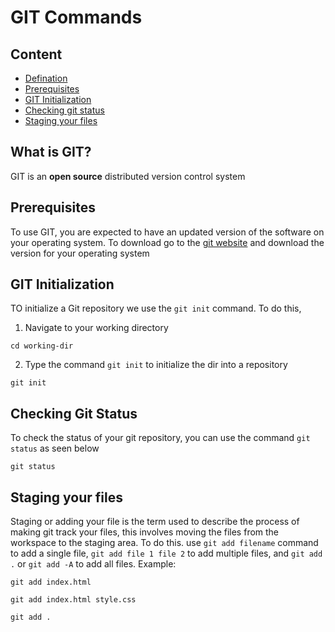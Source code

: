 # GIT Commands

## Content
- [Defination](#what-is-git)
- [Prerequisites](#prerequisites)
- [GIT Initialization](#git-initialization)
- [Checking git status](#checking-git-status)
- [Staging your files](#staging-your-files)

## What is GIT?
GIT is an **open source** distributed version control system

## Prerequisites
To use GIT, you are expected to have an updated version of the software on your operating system.
To download go to the [git website]() and download the version for your operating system

## GIT Initialization
TO initialize a Git repository we use the `git init` command. To do this,
1. Navigate to your working directory
```
cd working-dir
```
2. Type the command `git init` to initialize the dir into a repository
```
git init
```

## Checking Git Status
To check the status of your git repository, you can use the command `git status` as seen below
```
git status
```

## Staging your files
Staging or adding your file is the term used to describe the process of making git track your files, this involves moving the files from the workspace to the staging area. To do this. use `git add filename` command to add a single file, `git add file 1 file 2` to add multiple files, and `git add .` or `git add -A` to add all files. Example:
```
git add index.html
``` 
```
git add index.html style.css
```
```
git add .
```
